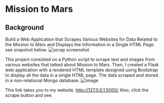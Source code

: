 # Mission to Mars
## Background
Build a Web Application that Scrapes Various Websites for Data Related to the Mission to Mars and Displays the Information in a Single HTML Page. see snapshot below.
![scrap screenshot](https://user-images.githubusercontent.com/99673859/176175202-5dcc5ea6-0937-4902-915c-604d15ae0465.png)


This project consisted on a Python script to scrape text and images from various websites that talked about Mission to Mars. Then, I created a Flask web application with a rendered HTML template designed using Bootstrap to display all the data in a single HTML page. The data scraped and stored in a non-relational Mongo database.
![image](https://user-images.githubusercontent.com/99673859/176176698-f1d28507-9d5b-4c71-9b5b-dd8bfea40aca.png)



This link takes you to my website. http://127.0.0.1:5000/ 
Also, click the scrape button and see.
